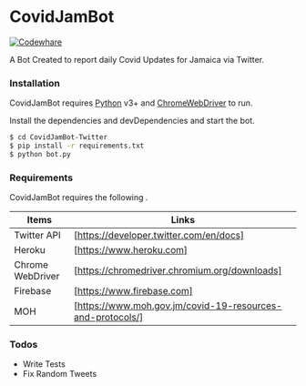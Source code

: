 # CovidJamBot
[![Codewhare](https://pbs.twimg.com/profile_images/1305344934283825152/KcGiYkMm_200x200.png)](https://codewhare.com)


A Bot Created to report daily Covid Updates for Jamaica via Twitter.

### Installation

CovidJamBot requires [Python](https://www.python.org/) v3+ and [ChromeWebDriver](https://chromedriver.chromium.org/downloads) to run.

Install the dependencies and devDependencies and start the bot.

```sh
$ cd CovidJamBot-Twitter
$ pip install -r requirements.txt
$ python bot.py
```


### Requirements

CovidJamBot requires the following .

| Items | Links |
| ------ | ------ |
| Twitter API | [https://developer.twitter.com/en/docs]|
| Heroku | [https://www.heroku.com] |
| Chrome WebDriver | [https://chromedriver.chromium.org/downloads] |
| Firebase | [https://www.firebase.com] |
| MOH | [https://www.moh.gov.jm/covid-19-resources-and-protocols/]|

### Todos

 - Write Tests
 - Fix Random Tweets






